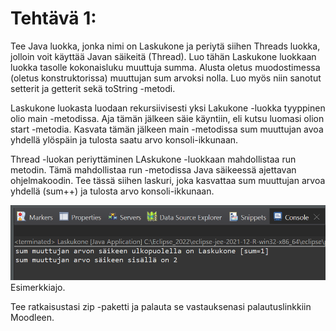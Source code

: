 # Tehtävä 1:
Tee Java luokka, jonka nimi on Laskukone ja periytä siihen Threads luokka, jolloin voit käyttää Javan säikeitä (Thread). Luo tähän Laskukone luokkaan luokka tasolle kokonaisluku muuttuja summa. Alusta oletus muodostimessa (oletus konstruktorissa) muuttujan sum arvoksi nolla. Luo myös niin sanotut setterit ja getterit sekä toString -metodi.

 Laskukone luokasta luodaan rekursiivisesti yksi Lakukone -luokka tyyppinen olio main -metodissa. Aja tämän jälkeen säie käyntiin, eli kutsu luomasi olion start -metodia. Kasvata tämän jälkeen main -metodissa sum muuttujan avoa yhdellä ylöspäin ja tulosta saatu arvo konsoli-ikkunaan.

Thread -luokan periyttäminen LAskukone -luokkaan mahdollistaa run metodin. Tämä mahdollistaa run -metodissa Java säikeessä ajettavan ohjelmakoodin. Tee tässä siihen laskuri, joka kasvattaa sum muuttujan arvoa yhdellä (sum++) ja tulosta arvo konsoli-ikkunaan. 


![Esimerkkiajo](./Kuva_01.PNG)<br>
Esimerkkiajo.


Tee ratkaisustasi zip -paketti ja palauta se vastauksenasi palautuslinkkiin Moodleen.